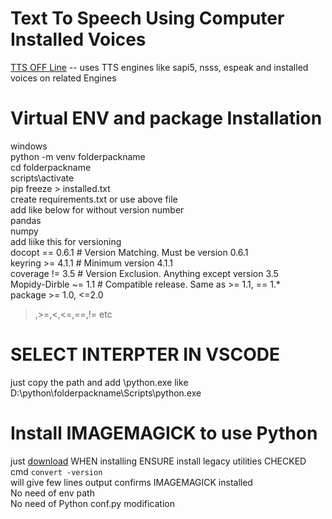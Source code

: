 # Text To Speech Using Computer Installed Voices
[TTS OFF Line](https://github.com/nateshmbhat/pyttsx3) -- uses TTS engines like sapi5, nsss, espeak and installed voices on related Engines

# Virtual ENV and package Installation
windows <br/>
python -m venv folderpackname<br/>
cd folderpackname<br/>
scripts\activate<br/>
pip freeze > installed.txt<br/>
create requirements.txt or use above file<br/> 
add like below for without version number<br/>
pandas<br/>
numpy<br/>
add liike this for versioning<br/>
docopt == 0.6.1             # Version Matching. Must be version 0.6.1<br/>
keyring >= 4.1.1            # Minimum version 4.1.1<br/>
coverage != 3.5             # Version Exclusion. Anything except version 3.5<br/>
Mopidy-Dirble ~= 1.1        # Compatible release. Same as >= 1.1, == 1.*<br/>
package >= 1.0, <=2.0 <br/>
>,>=,<,<=,==,!= etc<br/>

# SELECT INTERPTER IN VSCODE
just copy the path and add \python.exe like D:\python\folderpackname\Scripts\python.exe <br/>

# Install IMAGEMAGICK to use Python
just [download](https://imagemagick.org/script/download.php#windows) WHEN installing ENSURE install legacy utilities CHECKED <br/>
cmd ```convert -version``` <br/>
will give few lines output confirms IMAGEMAGICK installed<br/>
No need of env path<br/>
No need of Python conf.py modification<br/>


